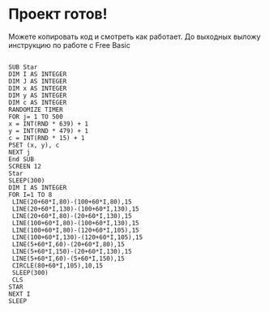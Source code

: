 # Проект готов!
Можете копировать код и смотреть как работает. До выходных выложу инструкцию по работе с Free Basic
<pre><code>
SUB Star
DIM I AS INTEGER 
DIM J AS INTEGER 
DIM x AS INTEGER 
DIM y AS INTEGER 
DIM c AS INTEGER 
RANDOMIZE TIMER 
FOR j= 1 TO 500 
x = INT(RND * 639) + 1 
y = INT(RND * 479) + 1 
c = INT(RND * 15) + 1 
PSET (x, y), c 
NEXT j 
End SUB
SCREEN 12 
Star
SLEEP(300) 
DIM I AS INTEGER 
FOR I=1 TO 8 
 LINE(20+60*I,80)-(100+60*I,80),15 
 LINE(20+60*I,130)-(100+60*I,130),15 
 LINE(20+60*I,80)-(20+60*I,130),15 
 LINE(100+60*I,80)-(100+60*I,130),15 
 LINE(100+60*I,80)-(120+60*I,105),15 
 LINE(100+60*I,130)-(120+60*I,105),15 
 LINE(5+60*I,60)-(20+60*I,80),15 
 LINE(5+60*I,150)-(20+60*I,130),15 
 LINE(5+60*I,60)-(5+60*I,150),15 
 CIRCLE(80+60*I,105),10,15 
 SLEEP(300) 
 CLS 
STAR
NEXT I 
SLEEP
</code></pre>
